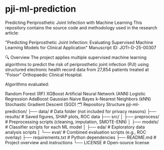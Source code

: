 # pji-ml-prediction
Predicting Periprosthetic Joint Infection with Machine Learning
This repository contains the source code and methodology used in the research article:

"Predicting Periprosthetic Joint Infection: Evaluating Supervised Machine Learning Models for Clinical Application"
Manuscript ID: JOTr-D-25-00307

🔍 Overview
The project applies multiple supervised machine learning algorithms to predict the risk of periprosthetic joint infection (PJI) using structured electronic health record data from 27,854 patients treated at “Foisor” Orthopaedic Clinical Hospital.

Algorithms evaluated:

Random Forest (RF)
XGBoost
Artificial Neural Network (ANN)
Logistic Regression
AdaBoost
Gaussian Naive Bayes
k-Nearest Neighbors (kNN)
Stochastic Gradient Descent (SGD)
🗂 Repository Structure
pji-ml-prediction/
├── data/                 # Data folder (not included for privacy reasons)
├── results/              # Saved figures, SHAP plots, ROC data
├── src/
│   ├── preprocess/       # Preprocessing scripts (cleaning, imputation, SMOTE-ENN)
│   ├── models/           # Classifier scripts for each ML model
│   ├── eda/              # Exploratory data analysis scripts
│   └── eval/             # Combined evaluation scripts (e.g., ROC overlay)
├── requirements.txt      # Python dependencies
├── README.md             # Project overview and instructions
└── LICENSE               # Open-source license
